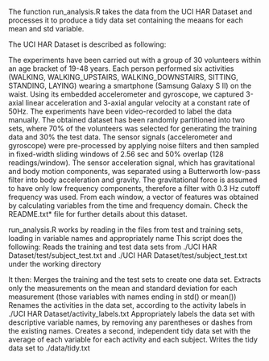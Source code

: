 The function run_analysis.R takes the data from the UCI HAR Dataset and processes it to produce a tidy data set containing the meaans for each mean and std variable. 

The UCI HAR Dataset is described as following:

The experiments have been carried out with a group of 30 volunteers within an age bracket of 19-48 years. Each person performed six activities (WALKING, WALKING_UPSTAIRS, WALKING_DOWNSTAIRS, SITTING, STANDING, LAYING) wearing a smartphone (Samsung Galaxy S II) on the waist. Using its embedded accelerometer and gyroscope, we captured 3-axial linear acceleration and 3-axial angular velocity at a constant rate of 50Hz. The experiments have been video-recorded to label the data manually. The obtained dataset has been randomly partitioned into two sets, where 70% of the volunteers was selected for generating the training data and 30% the test data. The sensor signals (accelerometer and gyroscope) were pre-processed by applying noise filters and then sampled in fixed-width sliding windows of 2.56 sec and 50% overlap (128 readings/window). The sensor acceleration signal, which has gravitational and body motion components, was separated using a Butterworth low-pass filter into body acceleration and gravity. The gravitational force is assumed to have only low frequency components, therefore a filter with 0.3 Hz cutoff frequency was used. From each window, a vector of features was obtained by calculating variables from the time and frequency domain. Check the README.txt* file for further details about this dataset.

run_analysis.R works by reading in the files from test and training sets, loading in variable names and appropriately name This script does the following: Reads the training and test data sets from ./UCI HAR Dataset/test/subject_test.txt and ./UCI HAR Dataset/test/subject_test.txt under the working directory

It then:
Merges the training and the test sets to create one data set.
Extracts only the measurements on the mean and standard deviation for each measurement (those variables with names ending in std() or mean())
Renames the activities in the data set, according to the activity labels in ./UCI HAR Dataset/activity_labels.txt
Appropriately labels the data set with descriptive variable names, by removing any parentheses or dashes from the existing names.
Creates a second, independent tidy data set with the average of each variable for each activity and each subject.
Writes the tidy data set to ./data/tidy.txt
